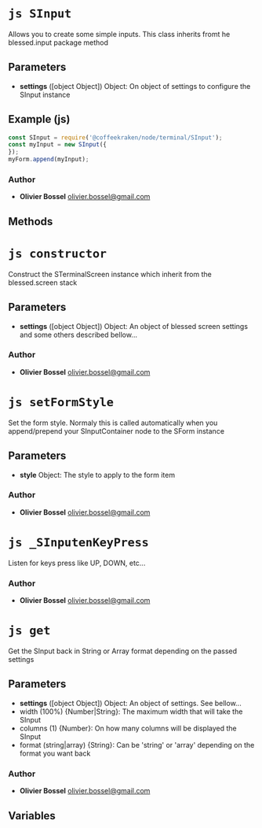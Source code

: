 


<!-- @namespace    sugar.node.terminal -->
<!-- @name    SInput -->

# ```js SInput ```


Allows you to create some simple inputs.
This class inherits fromt he blessed.input package method

## Parameters

- **settings** ([object Object]) Object: On object of settings to configure the SInput instance



## Example (js)

```js
const SInput = require('@coffeekraken/node/terminal/SInput');
const myInput = new SInput({
});
myForm.append(myInput);
```


### Author
- **Olivier Bossel** <a href="mailto:olivier.bossel@gmail.com">olivier.bossel@gmail.com</a> 


## Methods



<!-- @name    constructor -->

# ```js constructor ```


Construct the STerminalScreen instance which inherit from the blessed.screen stack

## Parameters

- **settings** ([object Object]) Object: An object of blessed screen settings and some others described bellow...




### Author
- **Olivier Bossel** <a href="mailto:olivier.bossel@gmail.com">olivier.bossel@gmail.com</a> 




<!-- @name    setFormStyle -->

# ```js setFormStyle ```


Set the form style. Normaly this is called automatically when you append/prepend your SInputContainer node to the SForm instance

## Parameters

- **style**  Object: The style to apply to the form item




### Author
- **Olivier Bossel** <a href="mailto:olivier.bossel@gmail.com">olivier.bossel@gmail.com</a> 




<!-- @name    _SInputenKeyPress -->

# ```js _SInputenKeyPress ```


Listen for keys press like UP, DOWN, etc...




### Author
- **Olivier Bossel** <a href="mailto:olivier.bossel@gmail.com">olivier.bossel@gmail.com</a> 




<!-- @name    get -->

# ```js get ```


Get the SInput back in String or Array format depending on the passed settings

## Parameters

- **settings** ([object Object]) Object: An object of settings. See bellow...
- width (100%) {Number|String}: The maximum width that will take the SInput
- columns (1) {Number}: On how many columns will be displayed the SInput
- format (string|array) {String}: Can be 'string' or 'array' depending on the format you want back




### Author
- **Olivier Bossel** <a href="mailto:olivier.bossel@gmail.com">olivier.bossel@gmail.com</a> 


## Variables


